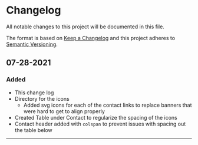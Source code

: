 # Changelog

All notable changes to this project will be documented in this file.

The format is based on [Keep a Changelog][keep a changelog] and this project adheres to [Semantic Versioning][semantic versioning].

<!-- ## [Unreleased]

--- -->

## 07-28-2021

### Added

- This change log
- Directory for the icons
  - Added svg icons for each of the contact links to replace banners that were hard to get to align properly
- Created Table under Contact to regularize the spacing of the icons
- Contact header added with `colspan` to prevent issues with spacing out the table below

---

<!-- Links -->

[keep a changelog]: https://keepachangelog.com/
[semantic versioning]: https://semver.org/

<!-- Versions -->

[unreleased]: https://github.com/Author/Repository/compare/v1.0.0...HEAD
[released]: https://github.com/Author/Repository/releases
[0.0.2]: https://github.com/Author/Repository/compare/v0.0.1..v0.0.2
[1.0.0]: https://github.com/Thomashighbaugh/Thomashighbaugh/releases/1.0.0
